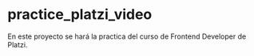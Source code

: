 # practice_platzi_video
En este proyecto se hará la practica del curso de Frontend Developer de Platzi.
